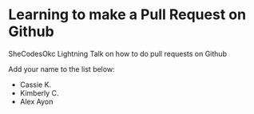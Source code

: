 # Learning to make a Pull Request on Github
SheCodesOkc Lightning Talk on how to do pull requests on Github


Add your name to the list below:
* Cassie K. 
* Kimberly C.
* Alex Ayon
